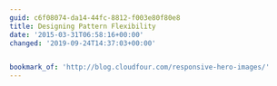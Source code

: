 ```yaml
---
guid: c6f08074-da14-44fc-8812-f003e80f80e8
title: Designing Pattern Flexibility
date: '2015-03-31T06:58:16+00:00'
changed: '2019-09-24T14:37:03+00:00'


bookmark_of: 'http://blog.cloudfour.com/responsive-hero-images/'
---
```




